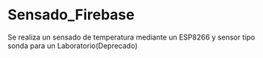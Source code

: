 # Sensado_Firebase
Se realiza un sensado de temperatura mediante un ESP8266 y sensor tipo sonda para un Laboratorio(Deprecado)
